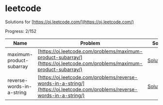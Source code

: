 leetcode
========

Solutions for [https://oj.leetcode.com/](https://oj.leetcode.com/)

Progress: 2/152

Name | Problem | Solution
------------ | ------------- | ------------
maximum-product-subarray | [https://oj.leetcode.com/problems/maximum-product-subarray/](https://oj.leetcode.com/problems/maximum-product-subarray/)  | [Solution.java](src/main/java/maximum_product_subarray/Solution.java)
reverse-words-in-a-string | [https://oj.leetcode.com/problems/reverse-words-in-a-string/](https://oj.leetcode.com/problems/reverse-words-in-a-string/)  | [Solution.java](src/main/java/reverse_words_in_a_string/Solution.java)